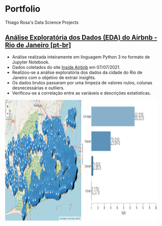 # Portfolio

Thiago Rosa's Data Science Projects

## [Análise Exploratória dos Dados (EDA) do Airbnb - Rio de Janeiro [pt-br]](https://github.com/thiagosouzadarosa/Projects/blob/main/An%C3%A1lise_Explorat%C3%B3ria_dos_Dados_do_Airbnb(Rio_de_Janeiro).ipynb)

* Análise realizada inteiramente em linguagem Python 3 no formato de Jupyter Notebook.
* Dados coletados do site [Inside Airbnb](http://insideairbnb.com/get-the-data.html) em 07/07/2021.
* Realizou-se a análise exploratória dos dados da cidade do Rio de Janeiro com o objetivo de extrair insights.
* Os dados brutos passaram por uma limpeza de valores nulos, colunas desnecessárias e outliers.
* Verificou-se a correlação entre as variáveis e descrições estatísticas.

<p align="center">
  <img src='https://raw.githubusercontent.com/thiagosouzadarosa/Portfolio/main/img/EDA.png' height=400px>
 </p>

